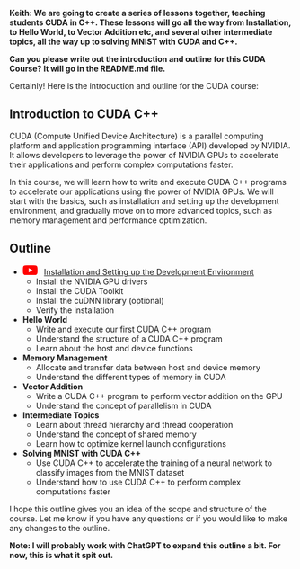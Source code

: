 [logo]: https://github.com/Kinvert/Machine-Learning/blob/master/zData/youtube_logo.png

**Keith: We are going to create a series of lessons together, teaching students CUDA in C++. These lessons will go all the way from Installation, to Hello World, to Vector Addition etc, and several other intermediate topics, all the way up to solving MNIST with CUDA and C++.**

**Can you please write out the introduction and outline for this CUDA Course? It will go in the README.md file.**

Certainly! Here is the introduction and outline for the CUDA course:

## Introduction to CUDA C++

CUDA (Compute Unified Device Architecture) is a parallel computing platform and application programming interface (API) developed by NVIDIA. It allows developers to leverage the power of NVIDIA GPUs to accelerate their applications and perform complex computations faster.

In this course, we will learn how to write and execute CUDA C++ programs to accelerate our applications using the power of NVIDIA GPUs. We will start with the basics, such as installation and setting up the development environment, and gradually move on to more advanced topics, such as memory management and performance optimization.

## Outline
- [![Youtube Link][logo]](https://youtu.be/sOysT-gWyBo) &nbsp; [Installation and Setting up the Development Environment](https://github.com/Kinvert/Machine-Learning/tree/master/CUDA/ChatGPT-CUDA_Lessons/000-Installation)
  - Install the NVIDIA GPU drivers
  - Install the CUDA Toolkit
  - Install the cuDNN library (optional)
  - Verify the installation
- **Hello World**
  - Write and execute our first CUDA C++ program
  - Understand the structure of a CUDA C++ program
  - Learn about the host and device functions
- **Memory Management**
  - Allocate and transfer data between host and device memory
  - Understand the different types of memory in CUDA
- **Vector Addition**
  - Write a CUDA C++ program to perform vector addition on the GPU
  - Understand the concept of parallelism in CUDA
- **Intermediate Topics**
  - Learn about thread hierarchy and thread cooperation
  - Understand the concept of shared memory
  - Learn how to optimize kernel launch configurations
- **Solving MNIST with CUDA C++**
  - Use CUDA C++ to accelerate the training of a neural network to classify images from the MNIST dataset
  - Understand how to use CUDA C++ to perform complex computations faster
  
I hope this outline gives you an idea of the scope and structure of the course. Let me know if you have any questions or if you would like to make any changes to the outline.

**Note: I will probably work with ChatGPT to expand this outline a bit. For now, this is what it spit out.**
